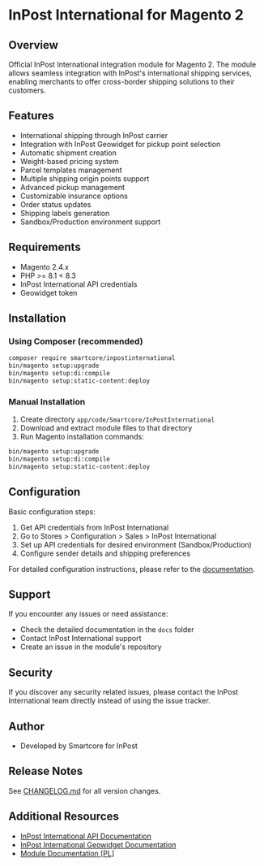# InPost International for Magento 2

## Overview
Official InPost International integration module for Magento 2. The module allows seamless integration with InPost's international shipping services, enabling merchants to offer cross-border shipping solutions to their customers.

## Features
- International shipping through InPost carrier
- Integration with InPost Geowidget for pickup point selection 
- Automatic shipment creation
- Weight-based pricing system
- Parcel templates management
- Multiple shipping origin points support
- Advanced pickup management
- Customizable insurance options
- Order status updates
- Shipping labels generation
- Sandbox/Production environment support

## Requirements
- Magento 2.4.x
- PHP >= 8.1 < 8.3
- InPost International API credentials
- Geowidget token

## Installation

### Using Composer (recommended)
```bash
composer require smartcore/inpostinternational
bin/magento setup:upgrade
bin/magento setup:di:compile
bin/magento setup:static-content:deploy
```

### Manual Installation
1. Create directory `app/code/Smartcore/InPostInternational`
2. Download and extract module files to that directory
3. Run Magento installation commands:
```bash
bin/magento setup:upgrade
bin/magento setup:di:compile
bin/magento setup:static-content:deploy
```

## Configuration
Basic configuration steps:
1. Get API credentials from InPost International
2. Go to Stores > Configuration > Sales > InPost International
3. Set up API credentials for desired environment (Sandbox/Production)
4. Configure sender details and shipping preferences

For detailed configuration instructions, please refer to the [documentation](docs/PL/DOCUMENTATION.md).

## Support
If you encounter any issues or need assistance:
- Check the detailed documentation in the `docs` folder
- Contact InPost International support
- Create an issue in the module's repository

## Security
If you discover any security related issues, please contact the InPost International team directly instead of using the issue tracker.

## Author
- Developed by Smartcore for InPost

## Release Notes
See [CHANGELOG.md](docs/CHANGELOG.md) for all version changes.

## Additional Resources
- [InPost International API Documentation](https://developers.inpost-group.com/)
- [InPost International Geowidget Documentation](https://dokumentacja-inpost.atlassian.net/wiki/spaces/PL/pages/481755145/Geowidget+International)
- [Module Documentation [PL]](docs/PL/DOCUMENTATION.md)
